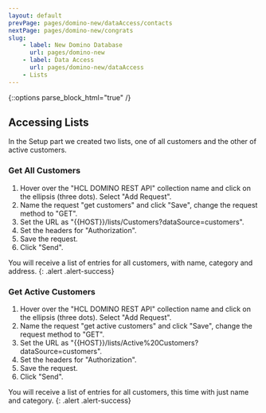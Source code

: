 ```yaml
---
layout: default
prevPage: pages/domino-new/dataAccess/contacts
nextPage: pages/domino-new/congrats
slug:
    - label: New Domino Database
      url: pages/domino-new
    - label: Data Access
      url: pages/domino-new/dataAccess
    - Lists
---
```


{::options parse_block_html="true" /}

## Accessing Lists

In the Setup part we created two lists, one of all customers and the other of active customers.

### Get All Customers

1. Hover over the "HCL DOMINO REST API" collection name and click on the ellipsis (three dots). Select "Add Request".  
2. Name the request "get customers" and click "Save", change the request method to "GET".
3. Set the URL as "&#123;&#123;HOST&#125;&#125;/lists/Customers?dataSource=customers".
4. Set the headers for "Authorization".
5. Save the request.
6. Click "Send".

You will receive a list of entries for all customers, with name, category and address.
{: .alert .alert-success}

### Get Active Customers

1. Hover over the "HCL DOMINO REST API" collection name and click on the ellipsis (three dots). Select "Add Request".  
2. Name the request "get active customers" and click "Save", change the request method to "GET".
3. Set the URL as "&#123;&#123;HOST&#125;&#125;/lists/Active%20Customers?dataSource=customers".
4. Set the headers for "Authorization".
5. Save the request.
6. Click "Send".

You will receive a list of entries for all customers, this time with just name and category.
{: .alert .alert-success}
